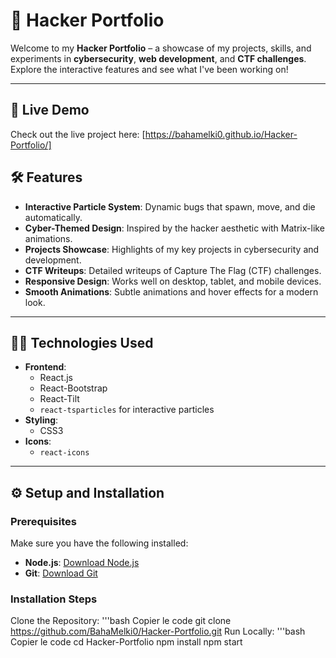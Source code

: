 # 🐞 Hacker Portfolio

Welcome to my **Hacker Portfolio** – a showcase of my projects, skills, and experiments in **cybersecurity**, **web development**, and **CTF challenges**. Explore the interactive features and see what I've been working on!

---

## 🚀 **Live Demo**

Check out the live project here: [https://bahamelki0.github.io/Hacker-Portfolio/]


## 🛠️ **Features**

- **Interactive Particle System**: Dynamic bugs that spawn, move, and die automatically.
- **Cyber-Themed Design**: Inspired by the hacker aesthetic with Matrix-like animations.
- **Projects Showcase**: Highlights of my key projects in cybersecurity and development.
- **CTF Writeups**: Detailed writeups of Capture The Flag (CTF) challenges.
- **Responsive Design**: Works well on desktop, tablet, and mobile devices.
- **Smooth Animations**: Subtle animations and hover effects for a modern look.

---

## 🧑‍💻 **Technologies Used**

- **Frontend**:
  - React.js
  - React-Bootstrap
  - React-Tilt
  - `react-tsparticles` for interactive particles
- **Styling**:
  - CSS3
- **Icons**:
  - `react-icons`

---

## ⚙️ **Setup and Installation**

### Prerequisites

Make sure you have the following installed:

- **Node.js**: [Download Node.js](https://nodejs.org/)
- **Git**: [Download Git](https://git-scm.com/)

### Installation Steps

Clone the Repository:
'''bash
Copier le code
git clone https://github.com/BahaMelki0/Hacker-Portfolio.git
Run Locally:
'''bash
Copier le code
cd Hacker-Portfolio
npm install
npm start
